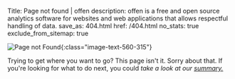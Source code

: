 Title: Page not found | offen
description: offen is a free and open source analytics software for websites and web applications that allows respectful handling of data.
save_as: 404.html
href: /404.html
no_stats: true
exclude_from_sitemap: true


![Page not Found](/theme/images/content-404.webp){:class="image-text-560-315"}

Trying to get where you want to go? This page isn't it. Sorry about that. If you're looking for what to do next, you could *take a look at our [summary.](/)*
